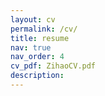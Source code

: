 ```yaml
---
layout: cv
permalink: /cv/
title: resume
nav: true
nav_order: 4
cv_pdf: ZihaoCV.pdf
description: 
---
```

